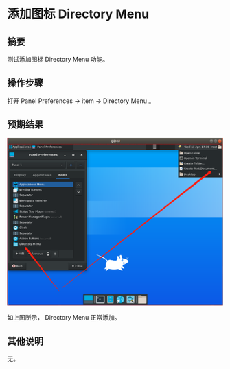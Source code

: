 # 添加图标 Directory Menu

## 摘要

测试添加图标 Directory Menu 功能。

## 操作步骤

打开 Panel Preferences -> item -> Directory Menu 。

## 预期结果

![添加图标Directory_Menu-1](./img/添加图标Directory_Menu-1.png)

如上图所示， Directory Menu 正常添加。

## 其他说明

无。

